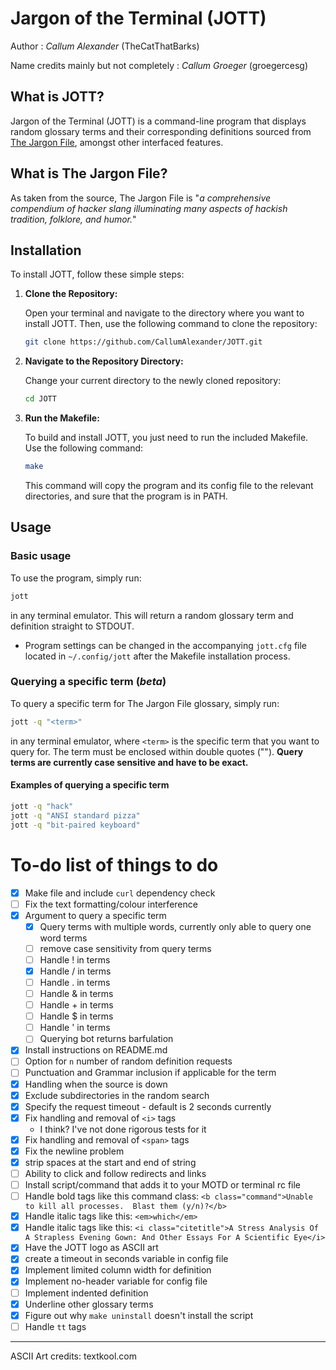 # Jargon of the Terminal (JOTT)

Author : _Callum Alexander_ (TheCatThatBarks)

Name credits mainly but not completely : _Callum Groeger_ (groegercesg)

## What is JOTT?

Jargon of the Terminal (JOTT) is a command-line program that displays random glossary terms and their corresponding definitions sourced from [The Jargon File](http://www.catb.org/jargon/html/online-preface.html), amongst other interfaced features.

## What is The Jargon File?

As taken from the source, The Jargon File is "_a comprehensive compendium of hacker slang illuminating many aspects of hackish tradition, folklore, and humor._"

## Installation

To install JOTT, follow these simple steps:

1. **Clone the Repository:**

   Open your terminal and navigate to the directory where you want to install JOTT. Then, use the following command to clone the repository:

   ```bash
   git clone https://github.com/CallumAlexander/JOTT.git
   ```

2. **Navigate to the Repository Directory:**

   Change your current directory to the newly cloned repository:

   ```bash
   cd JOTT
   ```

3. **Run the Makefile:**

   To build and install JOTT, you just need to run the included Makefile. Use the following command:

   ```bash
   make
   ```

   This command will copy the program and its config file to the relevant directories, and sure that the program is in PATH.

## Usage

### Basic usage 

   To use the program, simply run:

   ```bash
   jott
   ```
   
   in any terminal emulator. This will return a random glossary term and definition straight to STDOUT.

   - Program settings can be changed in the accompanying `jott.cfg` file located in `~/.config/jott` after the Makefile installation process.

### Querying a specific term (*beta*)

To query a specific term for The Jargon File glossary, simply run:

```bash
jott -q "<term>"
```
in any terminal emulator, where `<term>` is the specific term that you want to query for. The term must be enclosed within double quotes (""). **Query terms are currently case sensitive and have to be exact.**

#### Examples of querying a specific term

```bash
jott -q "hack"
jott -q "ANSI standard pizza"
jott -q "bit-paired keyboard"
```


# To-do list of things to do
- [x] Make file and include `curl` dependency check 
- [ ] Fix the text formatting/colour interference
- [x] Argument to query a specific term
  - [x] Query terms with multiple words, currently only able to query one word terms
  - [ ] remove case sensitivity from query terms
  - [ ] Handle ! in terms
  - [x] Handle / in terms
  - [ ] Handle . in terms
  - [ ] Handle & in terms
  - [ ] Handle + in terms
  - [ ] Handle $ in terms
  - [ ] Handle ' in terms
  - [ ] Querying bot returns barfulation
- [x] Install instructions on README.md
- [ ] Option for `n` number of random definition requests
- [ ] Punctuation and Grammar inclusion if applicable for the term
- [x] Handling when the source is down
- [x] Exclude subdirectories in the random search
- [x] Specify the request timeout - default is 2 seconds currently
- [x] Fix handling and removal of `<i>` tags
   - I think? I've not done rigorous tests for it
- [x] Fix handling and removal of `<span>` tags
- [x] Fix the newline problem
- [x] strip spaces at the start and end of string
- [ ] Ability to click and follow redirects and links
- [ ] Install script/command that adds it to your MOTD or terminal rc file
- [ ] Handle bold tags like this command class: `<b class="command">Unable to kill all processes.  Blast them (y/n)?</b>`
- [x] Handle italic tags like this: `<em>which</em>`
- [x] Handle italic tags like this: `<i class="citetitle">A Stress Analysis Of A Strapless Evening
   Gown: And Other Essays For A Scientific Eye</i>`
- [x] Have the JOTT logo as ASCII art
- [x] create a timeout in seconds variable in config file
- [x] Implement limited column width for definition
- [x] Implement no-header variable for config file
- [ ] Implement indented definition
- [x] Underline other glossary terms
- [x] Figure out why `make uninstall` doesn't install the script
- [ ] Handle `tt` tags

---
ASCII Art credits: textkool.com

